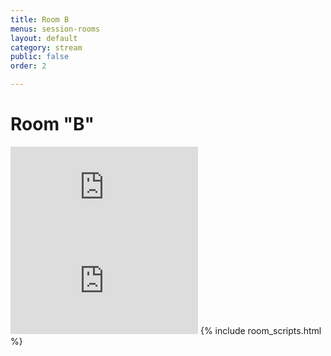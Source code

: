 ```yaml
---
title: Room B
menus: session-rooms
layout: default
category: stream
public: false
order: 2

---
```

# Room "B"

<iframe src="https://vimeo.com/event/550222/embed" frameborder="0" allow="autoplay; fullscreen" allowfullscreenclass="convention-video"></iframe>

<iframe frameborder="0" class="convention-chat" src="https://titanembeds.com/embed/680949000295284757?defaultchannel=742279322726957118">
</iframe>
{% include room_scripts.html %}